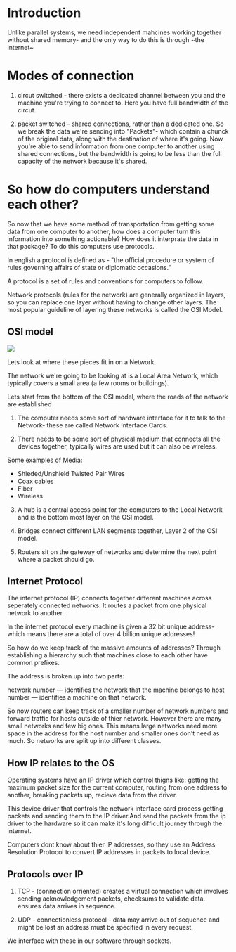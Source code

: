 # Introduction

Unlike parallel systems, we need independent mahcines working together without shared memory- and the only way to do this is through ~the internet~

# Modes of connection

1. circut switched - there exists a dedicated channel between you and the machine you're trying to connect to. Here you have full bandwidth of the circut.

2. packet switched - shared connections, rather than a dedicated one. So we break the data we're sending into "Packets"- which contain a chunck of the original data, along with the destination of where it's going. Now you're able to send information from one computer to another using shared connections, but the bandwidth is going to be less than the full capacity of the network because it's shared.

# So how do computers understand each other?

So now that we have some method of transportation from getting some data from one computer to another, how does a computer turn this information into something actionable? How does it interprate the data in that package? To do this computers use protocols. 

In english a protocol is defined as - "the official procedure or system of rules governing affairs of state or diplomatic occasions."

A protocol is a set of rules and conventions for computers to follow.

Network protocols (rules for the network) are generally organized in layers, so you can replace one layer without having to change other layers. The most popular guideline of layering these networks is called the OSI Model.

## OSI model

<a><img src="http://f.tqn.com/y/compnetworking/1/S/g/basics_osimodel.jpg"></a>

Lets look at where these pieces fit in on a Network.

The network we're going to be looking at is a Local Area Network, which typically covers a small area (a few rooms or buildings).

Lets start from the bottom of the OSI model, where the roads of the network are established

1. The computer needs some sort of hardware interface for it to talk to the Network- these are called Network Interface Cards.

2. There needs to be some sort of physical medium that connects all the devices together, typically wires are used but it can also be wireless.

Some examples of Media:
- Shieded/Unshield Twisted Pair Wires
- Coax cables
- Fiber 
- Wireless 

3. A hub is a central access point for the computers to the Local Network and is the bottom most layer on the OSI model. 

4. Bridges connect different LAN segments together, Layer 2 of the OSI model.

5. Routers sit on the gateway of networks and determine the next point where a packet should go.

## Internet Protocol

The internet protocol (IP) connects together different machines across seperately connected networks. It routes a packet from one physical network to another.

In the internet protocol every machine is given a 32 bit unique address- which means there are a total of over 4 billion unique addresses! 

So how do we keep track of the massive amounts of addresses? Through establishing a hierarchy such that machines close to each other have common prefixes.

The address is broken up into two parts:

network number — identifies the network that the machine belongs to
host number — identifies a machine on that network.

So now routers can keep track of a smaller number of network numbers and forward traffic for hosts outside of thier network. However there are many small networks and few big ones. This means large networks need more space in the address for the host number and smaller ones don't need as much. So networks are split up into different classes.

## How IP relates to the OS

Operating systems have an IP driver which control thigns like: getting the maximum packet size for the current computer, routing from one address to another, breaking packets up, recieve data from the driver.

This device driver that controls the network interface card process getting packets and sending them to the IP driver.And send the packets from the ip driver to the hardware so it can make it's long difficult journey through the internet.

Computers dont know about thier IP addresses, so they use an Address Resolution Protocol to convert IP addresses in packets to local device.

## Protocols over IP

1. TCP - (connection orriented) creates a virtual connection which involves sending acknowledgement packets, checksums to validate data. ensures data arrives in sequence.

2. UDP - connectionless protocol - data may arrive out of sequence and might be lost an address must be specified in every request.

We interface with these in our software through sockets.
